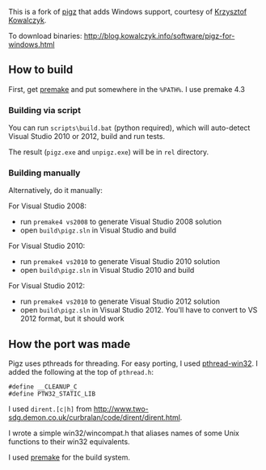 This is a fork of [pigz](http://zlib.net/pigz/) that adds Windows
support, courtesy of [Krzysztof Kowalczyk](http://blog.kowalczyk.info).

To download binaries: http://blog.kowalczyk.info/software/pigz-for-windows.html

## How to build

First, get [premake](http://industriousone.com/premake) and put somewhere in
the `%PATH%`. I use premake 4.3

### Building via script

You can run `scripts\build.bat` (python required), which will auto-detect
Visual Studio 2010 or 2012, build and run tests.

The result (`pigz.exe` and `unpigz.exe`) will be in `rel` directory.

### Building manually

Alternatively, do it manually:

For Visual Studio 2008:
 - run `premake4 vs2008` to generate Visual Studio 2008 solution
 - open `build\pigz.sln` in Visual Studio and build

For Visual Studio 2010:
 - run `premake4 vs2010` to generate Visual Studio 2010 solution
 - open `build\pigz.sln` in Visual Studio 2010 and build

For Visual Studio 2012:
 - run `premake4 vs2010` to generate Visual Studio 2012 solution
 - open `build\pigz.sln` in Visual Studio 2012. You'll have to convert to
   VS 2012 format, but it should work

## How the port was made

Pigz uses pthreads for threading. For easy porting, I used [pthread-win32](
https://github.com/GerHobbelt/pthread-win32). I added the following at the
top of `pthread.h`:

```
#define __CLEANUP_C
#define PTW32_STATIC_LIB
```

I used `dirent.[c|h]` from http://www.two-sdg.demon.co.uk/curbralan/code/dirent/dirent.html.

I wrote a simple win32/wincompat.h that aliases names of some Unix functions to
their win32 equivalents.

I used [premake](http://industriousone.com/premake) for the build system.
